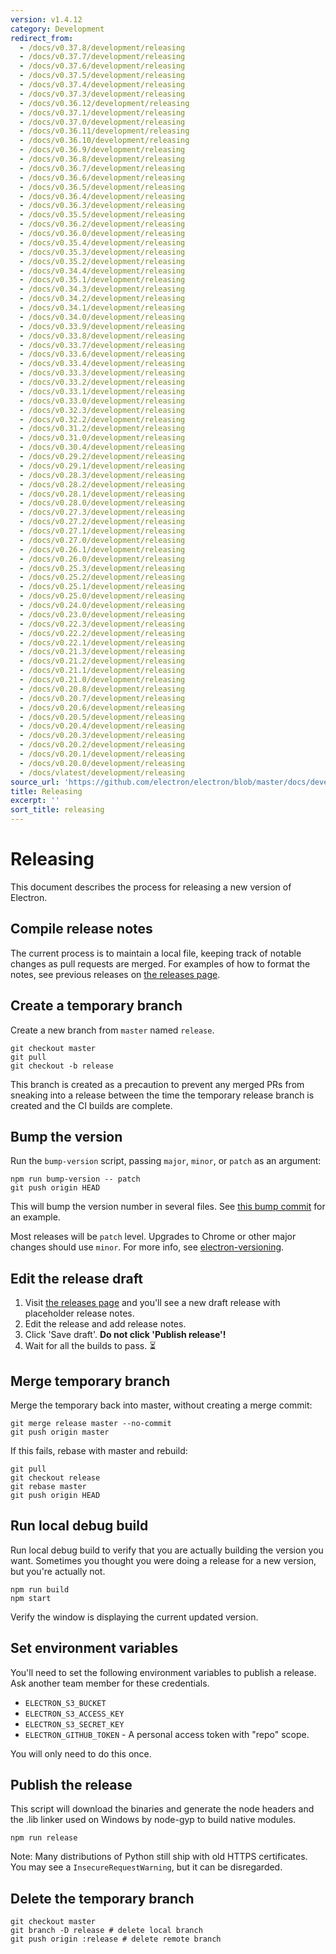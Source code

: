 ```yaml
---
version: v1.4.12
category: Development
redirect_from:
  - /docs/v0.37.8/development/releasing
  - /docs/v0.37.7/development/releasing
  - /docs/v0.37.6/development/releasing
  - /docs/v0.37.5/development/releasing
  - /docs/v0.37.4/development/releasing
  - /docs/v0.37.3/development/releasing
  - /docs/v0.36.12/development/releasing
  - /docs/v0.37.1/development/releasing
  - /docs/v0.37.0/development/releasing
  - /docs/v0.36.11/development/releasing
  - /docs/v0.36.10/development/releasing
  - /docs/v0.36.9/development/releasing
  - /docs/v0.36.8/development/releasing
  - /docs/v0.36.7/development/releasing
  - /docs/v0.36.6/development/releasing
  - /docs/v0.36.5/development/releasing
  - /docs/v0.36.4/development/releasing
  - /docs/v0.36.3/development/releasing
  - /docs/v0.35.5/development/releasing
  - /docs/v0.36.2/development/releasing
  - /docs/v0.36.0/development/releasing
  - /docs/v0.35.4/development/releasing
  - /docs/v0.35.3/development/releasing
  - /docs/v0.35.2/development/releasing
  - /docs/v0.34.4/development/releasing
  - /docs/v0.35.1/development/releasing
  - /docs/v0.34.3/development/releasing
  - /docs/v0.34.2/development/releasing
  - /docs/v0.34.1/development/releasing
  - /docs/v0.34.0/development/releasing
  - /docs/v0.33.9/development/releasing
  - /docs/v0.33.8/development/releasing
  - /docs/v0.33.7/development/releasing
  - /docs/v0.33.6/development/releasing
  - /docs/v0.33.4/development/releasing
  - /docs/v0.33.3/development/releasing
  - /docs/v0.33.2/development/releasing
  - /docs/v0.33.1/development/releasing
  - /docs/v0.33.0/development/releasing
  - /docs/v0.32.3/development/releasing
  - /docs/v0.32.2/development/releasing
  - /docs/v0.31.2/development/releasing
  - /docs/v0.31.0/development/releasing
  - /docs/v0.30.4/development/releasing
  - /docs/v0.29.2/development/releasing
  - /docs/v0.29.1/development/releasing
  - /docs/v0.28.3/development/releasing
  - /docs/v0.28.2/development/releasing
  - /docs/v0.28.1/development/releasing
  - /docs/v0.28.0/development/releasing
  - /docs/v0.27.3/development/releasing
  - /docs/v0.27.2/development/releasing
  - /docs/v0.27.1/development/releasing
  - /docs/v0.27.0/development/releasing
  - /docs/v0.26.1/development/releasing
  - /docs/v0.26.0/development/releasing
  - /docs/v0.25.3/development/releasing
  - /docs/v0.25.2/development/releasing
  - /docs/v0.25.1/development/releasing
  - /docs/v0.25.0/development/releasing
  - /docs/v0.24.0/development/releasing
  - /docs/v0.23.0/development/releasing
  - /docs/v0.22.3/development/releasing
  - /docs/v0.22.2/development/releasing
  - /docs/v0.22.1/development/releasing
  - /docs/v0.21.3/development/releasing
  - /docs/v0.21.2/development/releasing
  - /docs/v0.21.1/development/releasing
  - /docs/v0.21.0/development/releasing
  - /docs/v0.20.8/development/releasing
  - /docs/v0.20.7/development/releasing
  - /docs/v0.20.6/development/releasing
  - /docs/v0.20.5/development/releasing
  - /docs/v0.20.4/development/releasing
  - /docs/v0.20.3/development/releasing
  - /docs/v0.20.2/development/releasing
  - /docs/v0.20.1/development/releasing
  - /docs/v0.20.0/development/releasing
  - /docs/vlatest/development/releasing
source_url: 'https://github.com/electron/electron/blob/master/docs/development/releasing.md'
title: Releasing
excerpt: ''
sort_title: releasing
---
```

# Releasing

This document describes the process for releasing a new version of Electron.

## Compile release notes

The current process is to maintain a local file, keeping track of notable changes as pull requests are merged. For examples of how to format the notes, see previous releases on [the releases page](https://github.com/electron/electron/releases).

## Create a temporary branch

Create a new branch from `master` named `release`.

    git checkout master
    git pull
    git checkout -b release

This branch is created as a precaution to prevent any merged PRs from sneaking into a release between the time the temporary release branch is created and the CI builds are complete.

## Bump the version

Run the `bump-version` script, passing `major`, `minor`, or `patch` as an argument:

    npm run bump-version -- patch
    git push origin HEAD

This will bump the version number in several files. See [this bump commit](https://github.com/electron/electron/commit/78ec1b8f89b3886b856377a1756a51617bc33f5a) for an example.

Most releases will be `patch` level. Upgrades to Chrome or other major changes should use `minor`. For more info, see [electron-versioning](/docs/tutorial/electron-versioning).

## Edit the release draft

1.  Visit [the releases page](https://github.com/electron/electron/releases) and you'll see a new draft release with placeholder release notes.
2.  Edit the release and add release notes.
3.  Click 'Save draft'. **Do not click 'Publish release'!**
4.  Wait for all the builds to pass. :hourglass_flowing_sand:

## Merge temporary branch

Merge the temporary back into master, without creating a merge commit:

    git merge release master --no-commit
    git push origin master

If this fails, rebase with master and rebuild:

    git pull
    git checkout release
    git rebase master
    git push origin HEAD

## Run local debug build

Run local debug build to verify that you are actually building the version you want. Sometimes you thought you were doing a release for a new version, but you're actually not.

    npm run build
    npm start

Verify the window is displaying the current updated version.

## Set environment variables

You'll need to set the following environment variables to publish a release. Ask another team member for these credentials.

*   `ELECTRON_S3_BUCKET`
*   `ELECTRON_S3_ACCESS_KEY`
*   `ELECTRON_S3_SECRET_KEY`
*   `ELECTRON_GITHUB_TOKEN` - A personal access token with "repo" scope.

You will only need to do this once.

## Publish the release

This script will download the binaries and generate the node headers and the .lib linker used on Windows by node-gyp to build native modules.

    npm run release

Note: Many distributions of Python still ship with old HTTPS certificates. You may see a `InsecureRequestWarning`, but it can be disregarded.

## Delete the temporary branch

    git checkout master
    git branch -D release # delete local branch
    git push origin :release # delete remote branch
